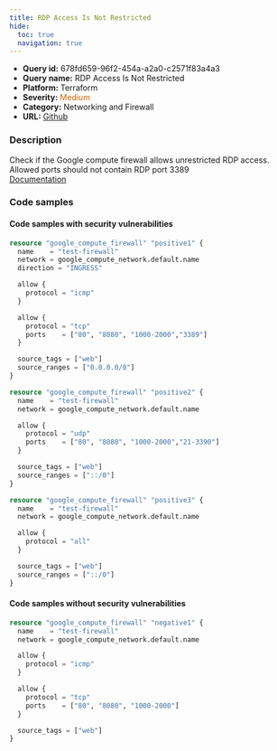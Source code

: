 ```yaml
---
title: RDP Access Is Not Restricted
hide:
  toc: true
  navigation: true
---
```


<style>
  .highlight .hll {
    background-color: #ff171742;
  }
  .md-content {
    max-width: 1100px;
    margin: 0 auto;
  }
</style>

-   **Query id:** 678fd659-96f2-454a-a2a0-c2571f83a4a3
-   **Query name:** RDP Access Is Not Restricted
-   **Platform:** Terraform
-   **Severity:** <span style="color:#C60">Medium</span>
-   **Category:** Networking and Firewall
-   **URL:** [Github](https://github.com/Checkmarx/kics/tree/master/assets/queries/terraform/gcp/rdp_access_is_not_restricted)

### Description
Check if the Google compute firewall allows unrestricted RDP access. Allowed ports should not contain RDP port 3389<br>
[Documentation](https://registry.terraform.io/providers/hashicorp/google/latest/docs/resources/compute_firewall)

### Code samples
#### Code samples with security vulnerabilities
```tf title="Postitive test num. 1 - tf file" hl_lines="25 12 36"
resource "google_compute_firewall" "positive1" {
  name    = "test-firewall"
  network = google_compute_network.default.name
  direction = "INGRESS"

  allow {
    protocol = "icmp"
  }

  allow {
    protocol = "tcp"
    ports    = ["80", "8080", "1000-2000","3389"]
  }

  source_tags = ["web"]
  source_ranges = ["0.0.0.0/0"]
}

resource "google_compute_firewall" "positive2" {
  name    = "test-firewall"
  network = google_compute_network.default.name

  allow {
    protocol = "udp"
    ports    = ["80", "8080", "1000-2000","21-3390"]
  }

  source_tags = ["web"]
  source_ranges = ["::/0"]
}

resource "google_compute_firewall" "positive3" {
  name    = "test-firewall"
  network = google_compute_network.default.name

  allow {
    protocol = "all"
  }

  source_tags = ["web"]
  source_ranges = ["::/0"]
}

```


#### Code samples without security vulnerabilities
```tf title="Negative test num. 1 - tf file"
resource "google_compute_firewall" "negative1" {
  name    = "test-firewall"
  network = google_compute_network.default.name

  allow {
    protocol = "icmp"
  }

  allow {
    protocol = "tcp"
    ports    = ["80", "8080", "1000-2000"]
  }

  source_tags = ["web"]
}
```
